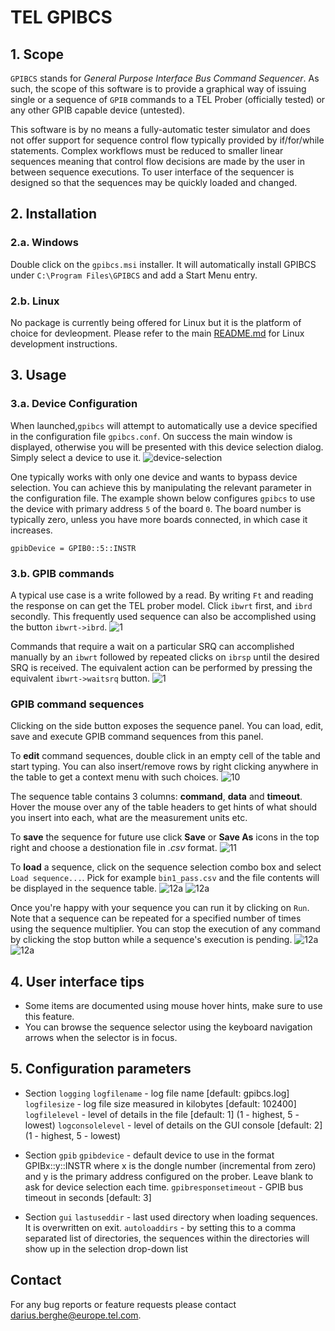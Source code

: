 # TEL GPIBCS

## 1. Scope
`GPIBCS` stands for *General Purpose Interface Bus Command Sequencer*. As such, the scope of this software is to provide a graphical way of issuing single or a sequence of `GPIB` commands to a TEL Prober (officially tested) or any other GPIB capable device (untested).

This software is by no means a fully-automatic tester simulator and does not offer support for sequence control flow typically provided by if/for/while statements. Complex workflows must be reduced to smaller linear sequences meaning that control flow decisions are made by the user in between sequence executions. To user interface of the sequencer is designed so that the sequences may be quickly loaded and changed.

## 2. Installation

### 2.a. Windows
Double click on the `gpibcs.msi` installer. It will automatically install GPIBCS under `C:\Program Files\GPIBCS` and add a Start Menu entry.

### 2.b. Linux
No package is currently being offered for Linux but it is the platform of choice for devleopment. Please refer to the main [README.md](https://github.com/buha/gpibcs) for Linux development instructions.

## 3. Usage

### 3.a. Device Configuration
When launched,`gpibcs` will attempt to automatically use a device specified in the configuration file `gpibcs.conf`. On success the main window is displayed, otherwise you will be presented with this device selection dialog. Simply select a device to use it.
![device-selection](00.gif)

One typically works with only one device and wants to bypass device selection. You can achieve this by manipulating the relevant parameter in the configuration file. The example shown below configures `gpibcs` to use the device with primary address `5` of the board `0`. The board number is typically zero, unless you have more boards connected, in which case it increases.
```
gpibDevice = GPIB0::5::INSTR
```
### 3.b. GPIB commands
A typical use case is a write followed by a read. By writing `Ft` and reading the response on can get the TEL prober model. Click `ibwrt` first, and `ibrd` secondly. This frequently used sequence can also be accomplished using the button `ibwrt->ibrd`.
![1](01a.png)

Commands that require a wait on a particular SRQ can accomplished manually by an `ibwrt` followed by repeated clicks on `ibrsp` until the desired SRQ is received. The equivalent action can be performed by pressing the equivalent `ibwrt->waitsrq` button.
![1](01b.png)

### GPIB command sequences
Clicking on the side button exposes the sequence panel. You can load, edit, save and execute GPIB command sequences from this panel.

To **edit** command sequences, double click in an empty cell of the table and start typing. You can also insert/remove rows by right clicking anywhere in the table to get a context menu with such choices.
![10](10.png)

The sequence table contains 3 columns: **command**, **data** and **timeout**. Hover the mouse over any of the table headers to get hints of what should you insert into each, what are the measurement units etc.

To **save** the sequence for future use click **Save** or **Save As** icons in the top right and choose a destionation file in *.csv* format.
![11](11.png)

To **load** a sequence, click on the sequence selection combo box and select `Load sequence...`. Pick for example `bin1_pass.csv` and the file contents will be displayed in the sequence table.
![12a](12a.png)
![12a](12b.png)

Once you're happy with your sequence you can run it by clicking on `Run`. Note that a sequence can be repeated for a specified number of times using the sequence multiplier. You can stop the execution of any command by clicking the stop button while a sequence's execution is pending.
![12a](13b.png)
![12a](13a.png)

## 4. User interface tips
* Some items are documented using mouse hover hints, make sure to use this feature.
* You can browse the sequence selector using the keyboard navigation arrows when the selector is in focus.

## 5. Configuration parameters
* Section `logging`
`logfilename` - log file name [default: gpibcs.log]
`logfilesize` - log file size measured in kilobytes [default: 102400]
`logfilelevel` - level of details in the file [default: 1]  (1 - highest, 5 - lowest)
`logconsolelevel` - level of details on the GUI console [default: 2] (1 - highest, 5 - lowest)

* Section `gpib`
`gpibdevice` - default device to use in the format GPIBx::y::INSTR where x is the dongle number (incremental from zero) and y is the primary address configured on the prober. Leave blank to ask for device selection each time.
`gpibresponsetimeout` - GPIB bus timeout in seconds [default: 3]

* Section `gui`
`lastuseddir` - last used directory when loading sequences. It is overwritten on exit.
`autoloaddirs` - by setting this to a comma separated list of directories, the sequences within the directories will show up in the selection drop-down list

## Contact
For any bug reports or feature requests please contact darius.berghe@europe.tel.com.
















